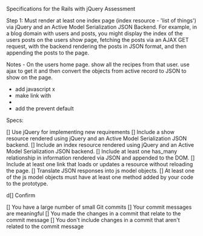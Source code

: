 Specifications for the Rails with jQuery Assessment

Step 1: Must render at least one index page (index resource - 'list of things') via jQuery and an Active Model Serialization JSON Backend. For example, in a blog domain with users and posts, you might display the index of the users posts on the users show page, fetching the posts via an AJAX GET request, with the backend rendering the posts in JSON format, and then appending the posts to the page.

Notes - On the users home page. show all the recipes from that user. use ajax to get it and then convert the objects from active record to JSON to show on the page. 


- add javascript x 
- make link with <li>
- add the prevent default



Specs:

 [] Use jQuery for implementing new requirements
 [] Include a show resource rendered using jQuery and an Active Model Serialization JSON backend.
 [] Include an index resource rendered using jQuery and an Active Model Serialization JSON backend.
 [] Include at least one has_many relationship in information rendered via JSON and appended to the DOM.
 [] Include at least one link that loads or updates a resource without reloading the page.
 [] Translate JSON responses into js model objects.
 [] At least one of the js model objects must have at least one method added by your code to the prototype.

d[] Confirm

 [] You have a large number of small Git commits
 [] Your commit messages are meaningful
 [] You made the changes in a commit that relate to the commit message
 [] You don't include changes in a commit that aren't related to the commit message